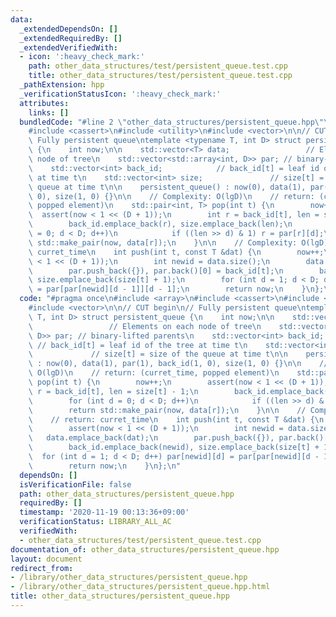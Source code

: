 ```yaml
---
data:
  _extendedDependsOn: []
  _extendedRequiredBy: []
  _extendedVerifiedWith:
  - icon: ':heavy_check_mark:'
    path: other_data_structures/test/persistent_queue.test.cpp
    title: other_data_structures/test/persistent_queue.test.cpp
  _pathExtension: hpp
  _verificationStatusIcon: ':heavy_check_mark:'
  attributes:
    links: []
  bundledCode: "#line 2 \"other_data_structures/persistent_queue.hpp\"\n#include <array>\n\
    #include <cassert>\n#include <utility>\n#include <vector>\n\n// CUT begin\n//\
    \ Fully persistent queue\ntemplate <typename T, int D> struct persistent_queue\
    \ {\n    int now;\n\n    std::vector<T> data;                 // Elements on each\
    \ node of tree\n    std::vector<std::array<int, D>> par; // binary-lifted parents\n\
    \    std::vector<int> back_id;            // back_id[t] = leaf id of the tree\
    \ at time t\n    std::vector<int> size;               // size[t] = size of the\
    \ queue at time t\n\n    persistent_queue() : now(0), data(1), par(1), back_id(1,\
    \ 0), size(1, 0) {}\n\n    // Complexity: O(lgD)\n    // return: (curret_time,\
    \ popped element)\n    std::pair<int, T> pop(int t) {\n        now++;\n      \
    \  assert(now < 1 << (D + 1));\n        int r = back_id[t], len = size[t] - 1;\n\
    \        back_id.emplace_back(r), size.emplace_back(len);\n        for (int d\
    \ = 0; d < D; d++)\n            if ((len >> d) & 1) r = par[r][d];\n        return\
    \ std::make_pair(now, data[r]);\n    }\n\n    // Complexity: O(lgD)\n    // return:\
    \ curret_time\n    int push(int t, const T &dat) {\n        now++;\n        assert(now\
    \ < 1 << (D + 1));\n        int newid = data.size();\n        data.emplace_back(dat);\n\
    \        par.push_back({}), par.back()[0] = back_id[t];\n        back_id.emplace_back(newid),\
    \ size.emplace_back(size[t] + 1);\n        for (int d = 1; d < D; d++) par[newid][d]\
    \ = par[par[newid][d - 1]][d - 1];\n        return now;\n    }\n};\n"
  code: "#pragma once\n#include <array>\n#include <cassert>\n#include <utility>\n\
    #include <vector>\n\n// CUT begin\n// Fully persistent queue\ntemplate <typename\
    \ T, int D> struct persistent_queue {\n    int now;\n\n    std::vector<T> data;\
    \                 // Elements on each node of tree\n    std::vector<std::array<int,\
    \ D>> par; // binary-lifted parents\n    std::vector<int> back_id;           \
    \ // back_id[t] = leaf id of the tree at time t\n    std::vector<int> size;  \
    \             // size[t] = size of the queue at time t\n\n    persistent_queue()\
    \ : now(0), data(1), par(1), back_id(1, 0), size(1, 0) {}\n\n    // Complexity:\
    \ O(lgD)\n    // return: (curret_time, popped element)\n    std::pair<int, T>\
    \ pop(int t) {\n        now++;\n        assert(now < 1 << (D + 1));\n        int\
    \ r = back_id[t], len = size[t] - 1;\n        back_id.emplace_back(r), size.emplace_back(len);\n\
    \        for (int d = 0; d < D; d++)\n            if ((len >> d) & 1) r = par[r][d];\n\
    \        return std::make_pair(now, data[r]);\n    }\n\n    // Complexity: O(lgD)\n\
    \    // return: curret_time\n    int push(int t, const T &dat) {\n        now++;\n\
    \        assert(now < 1 << (D + 1));\n        int newid = data.size();\n     \
    \   data.emplace_back(dat);\n        par.push_back({}), par.back()[0] = back_id[t];\n\
    \        back_id.emplace_back(newid), size.emplace_back(size[t] + 1);\n      \
    \  for (int d = 1; d < D; d++) par[newid][d] = par[par[newid][d - 1]][d - 1];\n\
    \        return now;\n    }\n};\n"
  dependsOn: []
  isVerificationFile: false
  path: other_data_structures/persistent_queue.hpp
  requiredBy: []
  timestamp: '2020-11-19 00:13:36+09:00'
  verificationStatus: LIBRARY_ALL_AC
  verifiedWith:
  - other_data_structures/test/persistent_queue.test.cpp
documentation_of: other_data_structures/persistent_queue.hpp
layout: document
redirect_from:
- /library/other_data_structures/persistent_queue.hpp
- /library/other_data_structures/persistent_queue.hpp.html
title: other_data_structures/persistent_queue.hpp
---
```

